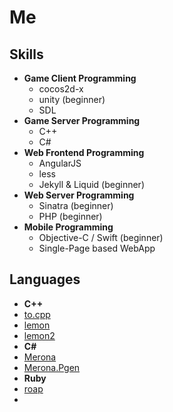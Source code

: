 Me
====

Skills
----
* __Game Client Programming__
  * cocos2d-x
  * unity (beginner)
  * SDL
* __Game Server Programming__
  * C++
  * C#
* __Web Frontend Programming__
  * AngularJS
  * less
  * Jekyll & Liquid (beginner)
* __Web Server Programming__
  * Sinatra (beginner)
  * PHP (beginner)
* __Mobile Programming__
  * Objective-C / Swift (beginner)
  * Single-Page based WebApp

Languages
----
* __C++__
 * [to.cpp](https://github.com/pjc0247/to.cpp)
 * [lemon](https://github.com/pjc02478/lemon)
 * [lemon2](https://github.com/pjc0247/lemom2)
* __C#__
 * [Merona](https://github.com/pjc0247/Merona.cs)
 * [Merona.Pgen](https://github.com/pjc0247/Merona.Pgen.cs)
* __Ruby__
 * [roap](https://github.com/pjc0247/roap)
 * 

